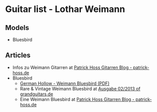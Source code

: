 # Guitar list - Lothar Weimann

## Models
* Bluesbird

## Articles
* Infos zu Weimann Gitarren at [Patrick Hoss Gitarren Blog - patrick-hoss.de](https://www.patrick-hoss.de/2005/02/23/infos-zu-weimann-gitarren/)
* Bluesbird
  * [German Hollow - Weimann Bluesbird (PDF)](https://www.musiccraft24.de/index.php?eID=dumpFile&t=f&f=6122&token=b957dbc8ace2fb6b820b477ce7984e968a352a83)
  * Rare & Vintage Weimann Bluesbird at [Ausgabe 02/2013 of grandguitars,de](https://www.grandguitars.de/archiv/artikel/articles/rare-vintage-weimann-bluesbird/)
  * Eine Weimann Bluesbird at [Patrick Hoss Gitarren Blog - patrick-hoss.de](https://www.patrick-hoss.de/2005/02/23/weimann-bluesbird/)